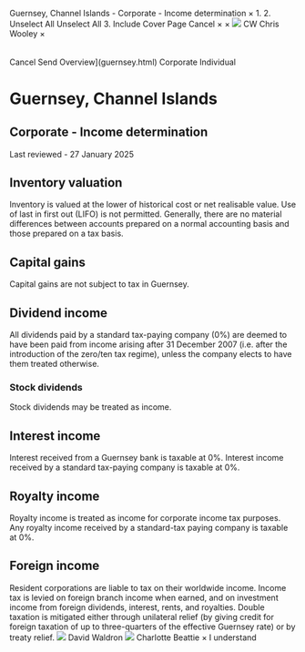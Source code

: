 Guernsey, Channel Islands - Corporate - Income determination
×
1.
2.
Unselect All
Unselect All
3.
Include Cover Page
Cancel
×
×
![](-/media/world-wide-tax-summaries/attachments/global---chris-wooley.ashx%3Frev=ac5e5f3223b34096b1afc2a6009c7320&revision=ac5e5f32-23b3-4096-b1af-c2a6009c7320&hash=859B7ADC84DC2CBEC9760E9E6EE7DE6D0A8BFCDF)
CW
Chris Wooley
×
######
Cancel
Send
Overview](guernsey.html)
Corporate
Individual
# Guernsey, Channel Islands
## Corporate - Income determination
Last reviewed - 27 January 2025
## Inventory valuation
Inventory is valued at the lower of historical cost or net realisable value. Use of last in first out (LIFO) is not permitted. Generally, there are no material differences between accounts prepared on a normal accounting basis and those prepared on a tax basis.
## Capital gains
Capital gains are not subject to tax in Guernsey.
## Dividend income
All dividends paid by a standard tax-paying company (0%) are deemed to have been paid from income arising after 31 December 2007 (i.e. after the introduction of the zero/ten tax regime), unless the company elects to have them treated otherwise.
### Stock dividends
Stock dividends may be treated as income.
## Interest income
Interest received from a Guernsey bank is taxable at 0%.
Interest income received by a standard tax-paying company is taxable at 0%.
## Royalty income
Royalty income is treated as income for corporate income tax purposes. Any royalty income received by a standard-tax paying company is taxable at 0%.
## Foreign income
Resident corporations are liable to tax on their worldwide income. Income tax is levied on foreign branch income when earned, and on investment income from foreign dividends, interest, rents, and royalties. Double taxation is mitigated either through unilateral relief (by giving credit for foreign taxation of up to three-quarters of the effective Guernsey rate) or by treaty relief.
![](-/media/world-wide-tax-summaries/attachments/guernsey-channel-islands---david-waldron.ashx%3Frev=436f50dc9d9e45bcadeafc900073c88d&revision=436f50dc-9d9e-45bc-adea-fc900073c88d&hash=89291450B7B51DC21590D04598873DD2FECC629D)
David Waldron
![](-/media/world-wide-tax-summaries/guernseycharlotte-elizabeth-halden-beattiecopy-of-cg19jan1563jpg20231218122623777.ashx%3Frev=637c84f397ba45ffa1ce3fafb912d6e7&revision=637c84f3-97ba-45ff-a1ce-3fafb912d6e7&hash=4E546757B0122D72A6C0E2364ADBA10ED3E7AC04)
Charlotte Beattie
×
I understand